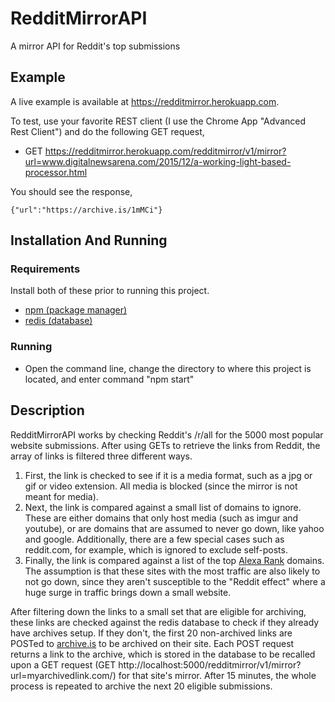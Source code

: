 # RedditMirrorAPI
A mirror API for Reddit's top submissions

## Example
A live example is available at https://redditmirror.herokuapp.com.

To test, use your favorite REST client (I use the Chrome App "Advanced Rest Client") and do the following GET request,
* GET https://redditmirror.herokuapp.com/redditmirror/v1/mirror?url=www.digitalnewsarena.com/2015/12/a-working-light-based-processor.html

You should see the response,

  ``{"url":"https://archive.is/1mMCi"}``

## Installation And Running

### Requirements
Install both of these prior to running this project.
* [npm (package manager)](https://www.npmjs.com)
* [redis (database)](http://redis.io/)

### Running
* Open the command line, change the directory to where this project is located, and enter command "npm start"

## Description
RedditMirrorAPI works by checking Reddit's /r/all for the 5000 most popular website submissions. After using GETs to retrieve the links from Reddit, the array of links is filtered three different ways. 

1. First, the link is checked to see if it is a media format, such as a jpg or gif or video extension. All media is blocked (since the mirror is not meant for media). 
2. Next, the link is compared against a small list of domains to ignore. These are either domains that only host media (such as imgur and youtube), or are domains that are assumed to never go down, like yahoo and google. Additionally, there are a few special cases such as reddit.com, for example, which is ignored to exclude self-posts.
3. Finally, the link is compared against a list of the top [Alexa Rank](https://www.alexa.com) domains. The assumption is that these sites with the most traffic are also likely to not go down, since they aren't susceptible to the "Reddit effect" where a huge surge in traffic brings down a small website.

After filtering down the links to a small set that are eligible for archiving, these links are checked against the redis database to check if they already have archives setup. If they don't, the first 20 non-archived links are POSTed to [archive.is](http://archive.is/) to be archived on their site. Each POST request returns a link to the archive, which is stored in the database to be recalled upon a GET request (GET http://localhost:5000/redditmirror/v1/mirror?url=myarchivedlink.com/) for that site's mirror. After 15 minutes, the whole process is repeated to archive the next 20 eligible submissions.
